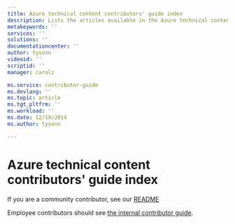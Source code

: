 ```yaml
---
title: Azure technical content contributors' guide index
description: Lists the articles available in the Azure technical content contributors' guide for azure.microsoft.com.
metakeywords: ''
services: ''
solutions: ''
documentationcenter: ''
author: tysonn
videoid: ''
scriptid: ''
manager: carolz

ms.service: contributor-guide
ms.devlang: ''
ms.topic: article
ms.tgt_pltfrm: ''
ms.workload: ''
ms.date: 12/19/2014
ms.author: tysonn

---
```

# Azure technical content contributors' guide index

If you are a community contributor, see our [README](../README.md)

Employee contributors should see [the internal contributor guide](https://review.docs.microsoft.com/en-us/help/contribute/?branch=master).

